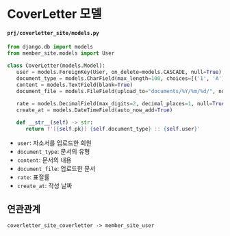 # CoverLetter 모델

#### `prj/coverletter_site/models.py`
```py
from django.db import models
from member_site.models import User

class CoverLetter(models.Model):
   user = models.ForeignKey(User, on_delete=models.CASCADE, null=True)
   document_type = models.CharField(max_length=100, choices=[('1', 'A'), ('2', 'B'), ('3', 'C'), ('4', 'D')])
   content = models.TextField(blank=True)
   document_file = models.FileField(upload_to="documents/%Y/%m/%d/", null=True)
   
   rate = models.DecimalField(max_digits=2, decimal_places=1, null=True)
   create_at = models.DateTimeField(auto_now_add=True)

   def __str__(self) -> str:
      return f'[{self.pk}] {self.document_type} :: {self.user}'
```
- `user`: 자소서를 업로드한 회원
- `document_type`: 문서의 유형
- `content`: 문서의 내용
- `document_file`: 업로드한 문서
- `rate`: 표절률
- `create_at`: 작성 날짜

## 연관관계
```
coverletter_site_coverletter -> member_site_user
```